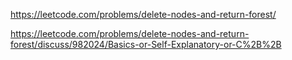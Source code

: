 https://leetcode.com/problems/delete-nodes-and-return-forest/

https://leetcode.com/problems/delete-nodes-and-return-forest/discuss/982024/Basics-or-Self-Explanatory-or-C%2B%2B
